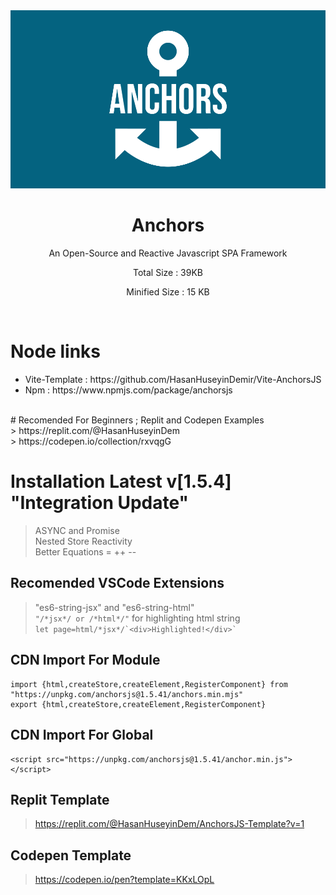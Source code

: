 <div>

<div align="center">
<img width="600px" src="https://github.com/HasanHuseyinDemir/Anchors-Framework/blob/master/Images/new/logo-color.png">
<h1 align="center">Anchors</h1>
<p align="center">An Open-Source and Reactive Javascript SPA Framework</p>
<p align="center">Total Size : 39KB</p>
<p align="center">Minified Size : 15 KB</p>
</div>
<br>

# Node links
<ul>
<li>Vite-Template : https://github.com/HasanHuseyinDemir/Vite-AnchorsJS</li>
<li> Npm : https://www.npmjs.com/package/anchorsjs</li>
</ul>
<br>
# Recomended For Beginners ; Replit and Codepen Examples<br>
> https://replit.com/@HasanHuseyinDem <br>
> https://codepen.io/collection/rxvqgG

# Installation Latest v[1.5.4] "Integration Update"
> ASYNC and Promise <br>
> Nested Store Reactivity <br>
> Better Equations = ++ --

## Recomended VSCode Extensions
> "es6-string-jsx" and "es6-string-html"<br>
```"/*jsx*/ or /*html*/"``` for highlighting html string<br>
``` let page=html/*jsx*/`<div>Highlighted!</div>` ```

## CDN Import For Module
```
import {html,createStore,createElement,RegisterComponent} from "https://unpkg.com/anchorsjs@1.5.41/anchors.min.mjs"
export {html,createStore,createElement,RegisterComponent}
```

## CDN Import For Global 
```
<script src="https://unpkg.com/anchorsjs@1.5.41/anchor.min.js"></script>
```

## Replit Template
> https://replit.com/@HasanHuseyinDem/AnchorsJS-Template?v=1

## Codepen Template
> https://codepen.io/pen?template=KKxLOpL


